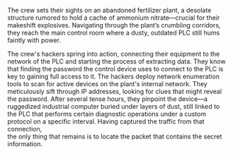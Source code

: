 The crew sets their sights on an abandoned fertilizer plant, a desolate structure rumored to hold a cache of ammonium 
nitrate—crucial for their makeshift explosives. Navigating through the plant’s crumbling corridors, they reach the main 
control room where a dusty, outdated PLC still hums faintly with power. 

The crew's hackers spring into action, 
connecting their equipment to the network of the PLC and starting the process of extracting data. They know that 
finding the password the control device uses to connect to the PLC is key to gaining full access to it. The hackers
deploy network enumeration tools to scan for active devices on the plant's internal network. They meticulously sift 
through IP addresses, looking for clues that might reveal the password. After several tense hours, they pinpoint the 
device—a ruggedized industrial computer buried under layers of dust, still linked to the PLC that performs certain
diagnostic operations under a custom protocol on a specific interval. Having captured the traffic from that connection,  
the only thing that remains is to locate the packet that contains the secret information.